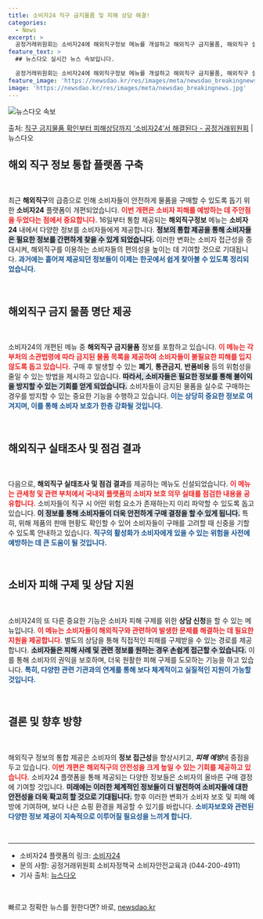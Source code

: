 ```yaml
---
title: 소비자24 직구 금지물품 및 피해 상담 해결!
categories:
  - News
excerpt: >
  공정거래위원회는 소비자24에 해외직구정보 메뉴를 개설하고 해외직구 금지물품, 해외직구 실태조사점검결과, 상담…
feature_text: >
  ## 뉴스다오 실시간 뉴스 속보입니다.

  공정거래위원회는 소비자24에 해외직구정보 메뉴를 개설하고 해외직구 금지물품, 해외직구 실태조사점검결과, 상담…
feature_image: 'https://newsdao.kr/res/images/meta/newsdao_breakingnews.jpg'
image: 'https://newsdao.kr/res/images/meta/newsdao_breakingnews.jpg'
---
```


![뉴스다오 속보](https://newsdao.kr/res/images/meta/newsdao_breakingnews.jpg)

<p>출처: <a href="https://newsdao.kr/3830" rel="dofollow">직구 금지물품 확인부터 피해상담까지 ‘소비자24’서 해결된다  - 공정거래위원회</a> | 뉴스다오</p>

<h2>해외 직구 정보 통합 플랫폼 구축</h2>

<p data-ke-size="size16">&nbsp;</p>

최근 **해외직구**의 급증으로 인해 소비자들이 안전하게 물품을 구매할 수 있도록 돕기 위한 **소비자24** 플랫폼이 개편되었습니다. <b><span style="color: #ee2323;">이번 개편은 소비자 피해를 예방하는 데 주안점을 두었다는 점에서 중요합니다.</span></b> 16일부터 통합 제공되는 **해외직구정보** 메뉴는 **소비자24** 내에서 다양한 정보를 소비자들에게 제공합니다. <b><span style="background-color: #21538527;">정보의 통합 제공을 통해 소비자들은 필요한 정보를 간편하게 찾을 수 있게 되었습니다.</span></b> 이러한 변화는 소비자 접근성을 증대시켜, 해외직구를 이용하는 소비자들의 편의성을 높이는 데 기여할 것으로 기대됩니다. <b><span style="color: #1a5490;">과거에는 흩어져 제공되던 정보들이 이제는 한곳에서 쉽게 찾아볼 수 있도록 정리되었습니다.</span></b>

<p data-ke-size="size16">&nbsp;</p>

<h2>해외직구 금지 물품 명단 제공</h2>

<p data-ke-size="size16">&nbsp;</p>

소비자24의 개편된 메뉴 중 **해외직구 금지물품** 정보를 포함하고 있습니다. <b><span style="color: #ee2323;">이 메뉴는 각 부처의 소관법령에 따라 금지된 물품 목록을 제공하여 소비자들이 불필요한 피해를 입지 않도록 돕고 있습니다.</span></b> 구매 후 발생할 수 있는 **폐기**, **통관금지**, **반품비용** 등의 위험성을 줄일 수 있는 방법을 제시하고 있습니다. <b><span style="background-color: #21538527;">따라서, 소비자들은 필요한 정보를 통해 불이익을 방지할 수 있는 기회를 얻게 되었습니다.</span></b> 소비자들이 금지된 물품을 실수로 구매하는 경우를 방지할 수 있는 중요한 기능을 수행하고 있습니다. <b><span style="color: #1a5490;">이는 상당히 중요한 정보로 여겨지며, 이를 통해 소비자 보호가 한층 강화될 것입니다.</span></b>

<p data-ke-size="size16">&nbsp;</p>

<h2>해외직구 실태조사 및 점검 결과</h2>

<p data-ke-size="size16">&nbsp;</p>

다음으로, **해외직구 실태조사 및 점검 결과**를 제공하는 메뉴도 신설되었습니다. <b><span style="color: #ee2323;">이 메뉴는 관세청 및 관련 부처에서 국내외 플랫폼의 소비자 보호 의무 실태를 점검한 내용을 공유합니다.</span></b> 소비자들이 직구 시 어떤 위험 요소가 존재하는지 미리 파악할 수 있도록 돕고 있습니다. <b><span style="background-color: #21538527;">이 정보를 통해 소비자들이 더욱 안전하게 구매 결정을 할 수 있게 됩니다.</span></b> 특히, 위해 제품의 판매 현황도 확인할 수 있어 소비자들이 구매를 고려할 때 신중을 기할 수 있도록 안내하고 있습니다. <b><span style="color: #1a5490;">직구의 활성화가 소비자에게 있을 수 있는 위험을 사전에 예방하는 데 큰 도움이 될 것입니다.</span></b>

<p data-ke-size="size16">&nbsp;</p>

<h2>소비자 피해 구제 및 상담 지원</h2>

<p data-ke-size="size16">&nbsp;</p>

소비자24의 또 다른 중요한 기능은 소비자 피해 구제를 위한 **상담 신청**을 할 수 있는 메뉴입니다. <b><span style="color: #ee2323;">이 메뉴는 소비자들이 해외직구와 관련하여 발생한 문제를 해결하는 데 필요한 지원을 제공합니다.</span></b> 별도의 상담을 통해 직접적인 피해를 구제받을 수 있는 경로를 제공합니다. <b><span style="background-color: #21538527;">소비자들은 피해 사례 및 관련 정보를 원하는 경우 손쉽게 접근할 수 있습니다.</span></b> 이를 통해 소비자의 권익을 보호하며, 더욱 원활한 피해 구제를 도모하는 기능을 하고 있습니다. <b><span style="color: #1a5490;">특히, 다양한 관련 기관과의 연계를 통해 보다 체계적이고 실질적인 지원이 가능할 것입니다.</span></b>

<p data-ke-size="size16">&nbsp;</p>

<h2>결론 및 향후 방향</h2>

<p data-ke-size="size16">&nbsp;</p>

해외직구 정보의 통합 제공은 소비자의 **정보 접근성**을 향상시키고, ***피해 예방***에 중점을 두고 있습니다. <b><span style="color: #ee2323;">이번 개편은 해외직구의 안전성을 크게 높일 수 있는 기회를 제공하고 있습니다.</span></b> 소비자24 플랫폼을 통해 제공되는 다양한 정보들은 소비자의 올바른 구매 결정에 기여할 것입니다. <b><span style="background-color: #21538527;">미래에는 이러한 체계적인 정보들이 더 발전하여 소비자들에 대한 안전성을 더욱 확고히 할 것으로 기대됩니다.</span></b> 향후 이러한 변화가 소비자 보호 및 피해 예방에 기여하며, 보다 나은 쇼핑 환경을 제공할 수 있기를 바랍니다. <b><span style="color: #1a5490;">소비자보호와 관련된 다양한 정보 제공이 지속적으로 이루어질 필요성을 느끼게 합니다.</span></b>

<p data-ke-size="size16">&nbsp;</p>

<hr>

<ul>
  <li>소비자24 플랫폼의 링크: <a href="https://www.consumer.go.kr">소비자24</a></li>
  <li>문의 사항: 공정거래위원회 소비자정책국 소비자안전교육과 (044-200-4911)</li>
  <li>기사 출처: <a href="https://newsdao.kr/3830">뉴스다오</a></li>
</ul> 

<p data-ke-size="size16">&nbsp;</p> 

빠르고 정확한 뉴스를 원한다면? 바로, <a href="https://newsdao.kr" rel="dofollow">newsdao.kr</a>


